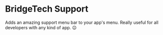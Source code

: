 # BridgeTech Support

Adds an amazing support menu bar to your app's menu. Really useful for all developers with any kind of app. 😉
